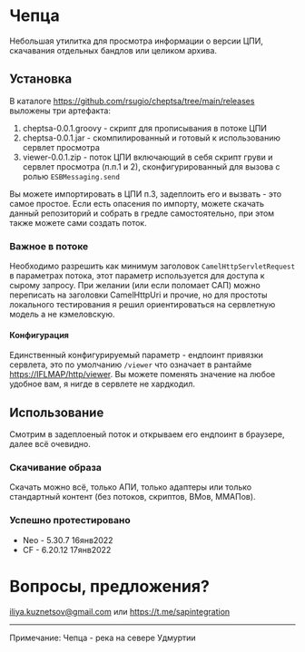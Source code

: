 # Чепца

Небольшая утилитка для просмотра информации о версии ЦПИ, скачавания отдельных бандлов или целиком архива.

## Установка
В каталоге https://github.com/rsugio/cheptsa/tree/main/releases выложены три артефакта:
1. cheptsa-0.0.1.groovy - скрипт для прописывания в потоке ЦПИ
2. cheptsa-0.0.1.jar - скомпилированный и готовый к использованию сервлет просмотра
3. viewer-0.0.1.zip - поток ЦПИ включающий в себя скрипт груви и сервлет просмотра (п.п.1 и 2), 
 сконфигурированный для вызова с ролью `ESBMessaging.send`

Вы можете импортировать в ЦПИ п.3, задеплоить его и вызвать - это самое простое.
Если есть опасения по импорту, можете скачать данный репозиторий и собрать в гредле 
самостоятельно, при этом также можете сами создать поток.

### Важное в потоке
Необходимо разрешить как минимум заголовок `CamelHttpServletRequest` в параметрах потока, 
этот параметр используется для доступа к сырому запросу. При желании (или если поломает САП)
можно переписать на заголовки CamelHttpUri и прочие, но для простоты локального тестирования
я решил ориентироваться на сервлетную модель а не кэмеловскую.

#### Конфигурация
Единственный конфигурируемый параметр - ендпоинт привязки сервлета, это по умолчанию `/viewer`
что означает в рантайме [https://IFLMAP/http/viewer](IFLMAP/http/viewer). Вы можете поменять значение
на любое удобное вам, я нигде в сервлете не хардкодил.

## Использование
Смотрим в задеплоеный поток и открываем его ендпоинт в браузере, далее всё очевидно.

### Скачивание образа
Скачать можно всё, только АПИ, только адаптеры или только стандартный контент (без потоков, скриптов, ВМов, ММАПов).

### Успешно протестировано
* Neo - 5.30.7 16янв2022
* CF - 6.20.12 17янв2022

# Вопросы, предложения?
iliya.kuznetsov@gmail.com или https://t.me/sapintegration

---
Примечание: Чепца - река на севере Удмуртии
 